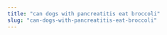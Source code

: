 ```yaml
---
title: "can dogs with pancreatitis eat broccoli"
slug: "can-dogs-with-pancreatitis-eat-broccoli"
---
```


